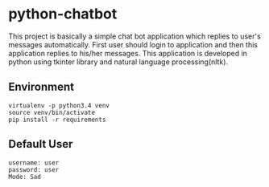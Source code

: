 # python-chatbot
This project is basically a simple chat bot application which replies to user's messages automatically. First user should login to application and then this application replies to his/her messages. This application is developed in python using tkinter library and natural language processing(nltk).

## Environment
~~~
virtualenv -p python3.4 venv 
source venv/bin/activate
pip install -r requirements
~~~

## Default User
~~~
username: user
password: user
Mode: Sad
~~~